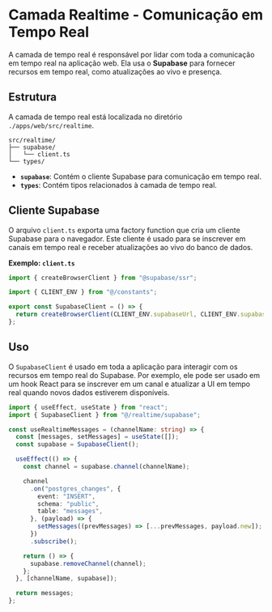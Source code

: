 # Camada Realtime - Comunicação em Tempo Real

A camada de tempo real é responsável por lidar com toda a comunicação em tempo real na aplicação web. Ela usa o **Supabase** para fornecer recursos em tempo real, como atualizações ao vivo e presença.

## Estrutura

A camada de tempo real está localizada no diretório `./apps/web/src/realtime`.

```
src/realtime/
├── supabase/
│   └── client.ts
└── types/
```

- **`supabase`**: Contém o cliente Supabase para comunicação em tempo real.
- **`types`**: Contém tipos relacionados à camada de tempo real.

## Cliente Supabase

O arquivo `client.ts` exporta uma factory function que cria um cliente Supabase para o navegador. Este cliente é usado para se inscrever em canais em tempo real e receber atualizações ao vivo do banco de dados.

**Exemplo: `client.ts`**

```typescript
import { createBrowserClient } from "@supabase/ssr";

import { CLIENT_ENV } from "@/constants";

export const SupabaseClient = () => {
  return createBrowserClient(CLIENT_ENV.supabaseUrl, CLIENT_ENV.supabaseKey);
};
```

## Uso

O `SupabaseClient` é usado em toda a aplicação para interagir com os recursos em tempo real do Supabase. Por exemplo, ele pode ser usado em um hook React para se inscrever em um canal e atualizar a UI em tempo real quando novos dados estiverem disponíveis.

```typescript
import { useEffect, useState } from "react";
import { SupabaseClient } from "@/realtime/supabase";

const useRealtimeMessages = (channelName: string) => {
  const [messages, setMessages] = useState([]);
  const supabase = SupabaseClient();

  useEffect(() => {
    const channel = supabase.channel(channelName);

    channel
      .on("postgres_changes", {
        event: "INSERT",
        schema: "public",
        table: "messages",
      }, (payload) => {
        setMessages((prevMessages) => [...prevMessages, payload.new]);
      })
      .subscribe();

    return () => {
      supabase.removeChannel(channel);
    };
  }, [channelName, supabase]);

  return messages;
};
```